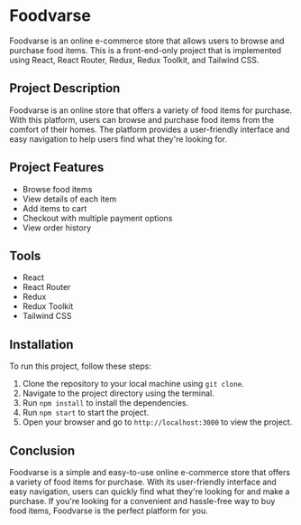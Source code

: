 # Foodvarse

Foodvarse is an online e-commerce store that allows users to browse and purchase food items. This is a front-end-only project that is implemented using React, React Router, Redux, Redux Toolkit, and Tailwind CSS.

## Project Description

Foodvarse is an online store that offers a variety of food items for purchase. With this platform, users can browse and purchase food items from the comfort of their homes. The platform provides a user-friendly interface and easy navigation to help users find what they're looking for. 

## Project Features

- Browse food items
- View details of each item
- Add items to cart
- Checkout with multiple payment options
- View order history

## Tools

- React
- React Router
- Redux
- Redux Toolkit
- Tailwind CSS

## Installation

To run this project, follow these steps:

1. Clone the repository to your local machine using `git clone`.
2. Navigate to the project directory using the terminal.
3. Run `npm install` to install the dependencies.
4. Run `npm start` to start the project.
5. Open your browser and go to `http://localhost:3000` to view the project.

## Conclusion

Foodvarse is a simple and easy-to-use online e-commerce store that offers a variety of food items for purchase. With its user-friendly interface and easy navigation, users can quickly find what they're looking for and make a purchase. If you're looking for a convenient and hassle-free way to buy food items, Foodvarse is the perfect platform for you.

